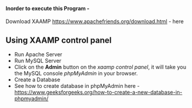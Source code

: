 #### Inorder to execute this Program -
Download XAAMP https://www.apachefriends.org/download.html - here

## Using XAAMP control panel
* Run Apache Server
* Run MySQL Server
* Click on the **Admin** button on the *xaamp control panel*, it will take you the MySQL console *phpMyAdmin* in your browser.
* Create a Database
* See how to create database in phpMyAdmin here - https://www.geeksforgeeks.org/how-to-create-a-new-database-in-phpmyadmin/
